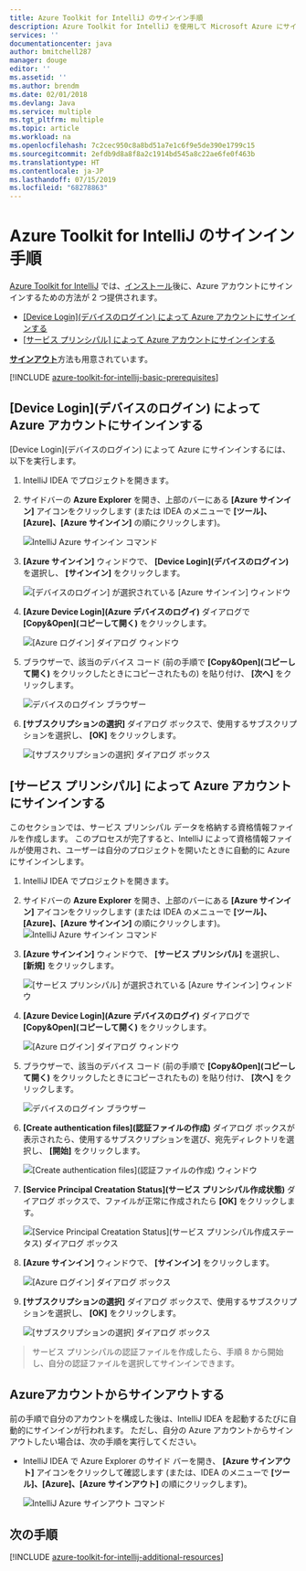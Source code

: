 ```yaml
---
title: Azure Toolkit for IntelliJ のサインイン手順
description: Azure Toolkit for IntelliJ を使用して Microsoft Azure にサインインする方法について説明します。
services: ''
documentationcenter: java
author: bmitchell287
manager: douge
editor: ''
ms.assetid: ''
ms.author: brendm
ms.date: 02/01/2018
ms.devlang: Java
ms.service: multiple
ms.tgt_pltfrm: multiple
ms.topic: article
ms.workload: na
ms.openlocfilehash: 7c2cec950c8a8bd51a7e1c6f9e5de390e1799c15
ms.sourcegitcommit: 2efdb9d8a8f8a2c1914bd545a8c22ae6fe0f463b
ms.translationtype: HT
ms.contentlocale: ja-JP
ms.lasthandoff: 07/15/2019
ms.locfileid: "68278863"
---
```

# <a name="sign-in-instructions-for-the-azure-toolkit-for-intellij"></a>Azure Toolkit for IntelliJ のサインイン手順

[Azure Toolkit for IntelliJ](https://plugins.jetbrains.com/plugin/8053) では、[インストール](https://www.jetbrains.com/help/idea/managing-plugins.html)後に、Azure アカウントにサインインするための方法が 2 つ提供されます。

  - [[Device Login]\(デバイスのログイン\) によって Azure アカウントにサインインする](#sign-in-to-your-azure-account-by-device-login)
  - [[サービス プリンシパル] によって Azure アカウントにサインインする](#sign-in-to-your-azure-account-by-service-principal)

[**サインアウト**](#sign-out-of-your-azure-account)方法も用意されています。

[!INCLUDE [azure-toolkit-for-intellij-basic-prerequisites](../includes/azure-toolkit-for-intellij-basic-prerequisites.md)]

## <a name="sign-in-to-your-azure-account-by-device-login"></a>[Device Login]\(デバイスのログイン\) によって Azure アカウントにサインインする

[Device Login]\(デバイスのログイン\) によって Azure にサインインするには、以下を実行します。

1. IntelliJ IDEA でプロジェクトを開きます。

2. サイドバーの **Azure Explorer** を開き、上部のバーにある **[Azure サインイン]** アイコンをクリックします (または IDEA のメニューで **[ツール]、[Azure]、[Azure サインイン]** の順にクリックします)。

   ![IntelliJ Azure サインイン コマンド][I01]

3. **[Azure サインイン]** ウィンドウで、 **[Device Login]\(デバイスのログイン\)** を選択し、 **[サインイン]** をクリックします。

   ![[デバイスのログイン] が選択されている [Azure サインイン] ウィンドウ][I02]

4. **[Azure Device Login]\(Azure デバイスのログイ\)** ダイアログで **[Copy&Open]\(コピーして開く\)** をクリックします。

   ![[Azure ログイン] ダイアログ ウィンドウ][I03]

5. ブラウザーで、該当のデバイス コード (前の手順で **[Copy&Open]\(コピーして開く\)** をクリックしたときにコピーされたもの) を貼り付け、 **[次へ]** をクリックします。

   ![デバイスのログイン ブラウザー][I04]

6. **[サブスクリプションの選択]** ダイアログ ボックスで、使用するサブスクリプションを選択し、 **[OK]** をクリックします。

   ![[サブスクリプションの選択] ダイアログ ボックス][I05]

## <a name="sign-in-to-your-azure-account-by-service-principal"></a>[サービス プリンシパル] によって Azure アカウントにサインインする

このセクションでは、サービス プリンシパル データを格納する資格情報ファイルを作成します。 このプロセスが完了すると、IntelliJ によって資格情報ファイルが使用され、ユーザーは自分のプロジェクトを開いたときに自動的に Azure にサインインします。

1. IntelliJ IDEA でプロジェクトを開きます。

1. サイドバーの **Azure Explorer** を開き、上部のバーにある **[Azure サインイン]** アイコンをクリックします (または IDEA のメニューで **[ツール]、[Azure]、[Azure サインイン]** の順にクリックします)。
   ![IntelliJ Azure サインイン コマンド][A01]

1. **[Azure サインイン]** ウィンドウで、 **[サービス プリンシパル]** を選択し、 **[新規]** をクリックします。

   ![[サービス プリンシパル] が選択されている [Azure サインイン] ウィンドウ][A02]

1. **[Azure Device Login]\(Azure デバイスのログイ\)** ダイアログで **[Copy&Open]\(コピーして開く\)** をクリックします。

   ![[Azure ログイン] ダイアログ ウィンドウ][A03]

1. ブラウザーで、該当のデバイス コード (前の手順で **[Copy&Open]\(コピーして開く\)** をクリックしたときにコピーされたもの) を貼り付け、 **[次へ]** をクリックします。

   ![デバイスのログイン ブラウザー][A04]

1. **[Create authentication files]\(認証ファイルの作成\)** ダイアログ ボックスが表示されたら、使用するサブスクリプションを選び、宛先ディレクトリを選択し、 **[開始]** をクリックします。

   ![[Create authentication files]\(認証ファイルの作成\) ウィンドウ][A05]

1. **[Service Principal Creatation Status]\(サービス プリンシパル作成状態\)** ダイアログ ボックスで、ファイルが正常に作成されたら **[OK]** をクリックします。

   ![[Service Principal Creatation Status]\(サービス プリンシパル作成ステータス\) ダイアログ ボックス][A06]

1. **[Azure サインイン]** ウィンドウで、 **[サインイン]** をクリックします。 

   ![[Azure ログイン] ダイアログ ボックス][A07]

1. **[サブスクリプションの選択]** ダイアログ ボックスで、使用するサブスクリプションを選択し、 **[OK]** をクリックします。

   ![[サブスクリプションの選択] ダイアログ ボックス][A08]

> サービス プリンシパルの認証ファイルを作成したら、手順 8 から開始し、自分の認証ファイルを選択してサインインできます。

## <a name="sign-out-of-your-azure-account"></a>Azureアカウントからサインアウトする

前の手順で自分のアカウントを構成した後は、IntelliJ IDEA を起動するたびに自動的にサインインが行われます。 ただし、自分の Azure アカウントからサインアウトしたい場合は、次の手順を実行してください。

* IntelliJ IDEA で Azure Explorer のサイド バーを開き、 **[Azure サインアウト]** アイコンをクリックして確認します (または、IDEA のメニューで **[ツール]、[Azure]、[Azure サインアウト]** の順にクリックします)。

   ![IntelliJ Azure サインアウト コマンド][L01]

## <a name="next-steps"></a>次の手順

[!INCLUDE [azure-toolkit-for-intellij-additional-resources](../includes/azure-toolkit-for-intellij-additional-resources.md)]

<!-- URL List -->

<!-- IMG List -->

[I01]: media/azure-toolkit-for-intellij-sign-in-instructions/I01.png
[I02]: media/azure-toolkit-for-intellij-sign-in-instructions/I02.png
[I03]: media/azure-toolkit-for-intellij-sign-in-instructions/I03.png
[I04]: media/azure-toolkit-for-intellij-sign-in-instructions/I04.png
[I05]: media/azure-toolkit-for-intellij-sign-in-instructions/I05.png

[A01]: media/azure-toolkit-for-intellij-sign-in-instructions/A01.png
[A02]: media/azure-toolkit-for-intellij-sign-in-instructions/A02.png
[A03]: media/azure-toolkit-for-intellij-sign-in-instructions/A03.png
[A04]: media/azure-toolkit-for-intellij-sign-in-instructions/A04.png
[A05]: media/azure-toolkit-for-intellij-sign-in-instructions/A05.png
[A06]: media/azure-toolkit-for-intellij-sign-in-instructions/A06.png
[A07]: media/azure-toolkit-for-intellij-sign-in-instructions/A07.png
[A08]: media/azure-toolkit-for-intellij-sign-in-instructions/A08.png
[A09]: media/azure-toolkit-for-intellij-sign-in-instructions/A09.png

[L01]: media/azure-toolkit-for-intellij-sign-in-instructions/L01.png
[L02]: media/azure-toolkit-for-intellij-sign-in-instructions/L02.png
[L03]: media/azure-toolkit-for-intellij-sign-in-instructions/L03.png

